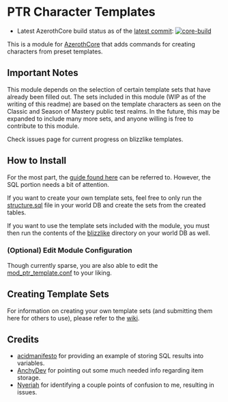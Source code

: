 # PTR Character Templates

- Latest AzerothCore build status as of the [latest commit](https://github.com/heyitsbench/mod-ptr-template/commit): [![core-build](https://github.com/heyitsbench/mod-ptr-template/actions/workflows/core-build.yml/badge.svg)](https://github.com/heyitsbench/mod-ptr-template/actions/workflows/core-build.yml)

This is a module for [AzerothCore](http://www.azerothcore.org/) that adds commands for creating characters from preset templates.

## Important Notes

This module depends on the selection of certain template sets that have already been filled out. The sets included in this module (WIP as of the writing of this readme) are based on the template characters as seen on the Classic and Season of Mastery public test realms. In the future, this may be expanded to include many more sets, and anyone willing is free to contribute to this module.

Check issues page for current progress on blizzlike templates.

## How to Install

For the most part, the [guide found here](https://www.azerothcore.org/wiki/add-a-module) can be referred to. However, the SQL portion needs a bit of attention.

If you want to create your own template sets, feel free to only run the [structure.sql](https://github.com/heyitsbench/mod-ptr-template/blob/master/data/sql/db-world/structure.sql) file in your world DB and create the sets from the created tables.

If you want to use the template sets included with the module, you must then run the contents of the [blizzlike](https://github.com/heyitsbench/mod-ptr-template/tree/master/data/sql/blizzlike) directory on your world DB as well.

### (Optional) Edit Module Configuration

Though currently sparse, you are also able to edit the [mod_ptr_template.conf](https://github.com/heyitsbench/mod-ptr-template/blob/master/conf/mod_ptr_template.conf.dist) to your liking.

## Creating Template Sets

For information on creating your own template sets (and submitting them here for others to use), please refer to the [wiki](https://github.com/heyitsbench/mod-ptr-template/wiki).

## Credits
- [acidmanifesto](https://github.com/acidmanifesto) for providing an example of storing SQL results into variables.
- [AnchyDev](https://github.com/AnchyDev) for pointing out some much needed info regarding item storage.
- [Nyeriah](https://github.com/Nyeriah) for identifying a couple points of confusion to me, resulting in issues.
